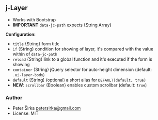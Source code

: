 ## j-Layer

- Works with Bootstrap
- __IMPORTANT__ `data-jc-path` expects {String Array}

__Configuration__:

- `title` {String} form title
- `if` {String} condition for showing of layer, it's compared with the value within of `data-jc-path`
- `reload` {String} link to a global function and it's executed if the form is showing
- `container` {String} jQuery selector for auto-height dimension (default: `.ui-layer-body`)
- `default` {String} (optional) a short alias for `DEFAULT(default, true)`
- __NEW__: `scrollbar` {Boolean} enables custom scrollbar (default: `true`)

### Author

- Peter Širka <petersirka@gmail.com>
- License: MIT